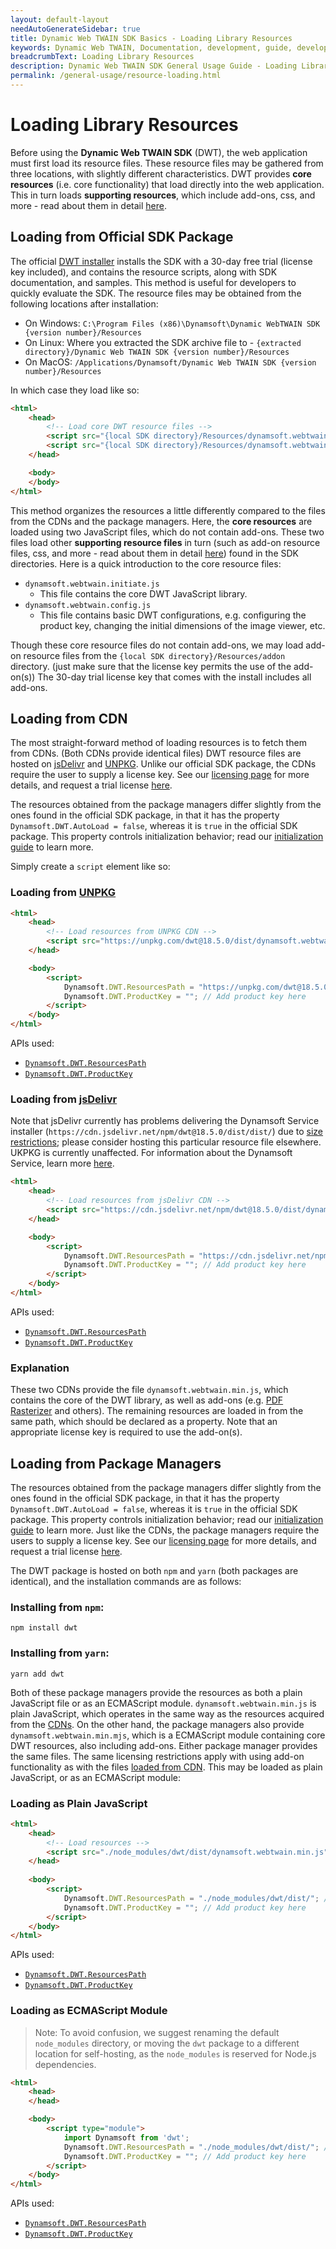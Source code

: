 ```yaml
---
layout: default-layout
needAutoGenerateSidebar: true
title: Dynamic Web TWAIN SDK Basics - Loading Library Resources
keywords: Dynamic Web TWAIN, Documentation, development, guide, development guide, basic, basic guide, initializing DWT
breadcrumbText: Loading Library Resources
description: Dynamic Web TWAIN SDK General Usage Guide - Loading Library Resources
permalink: /general-usage/resource-loading.html
---
```


# Loading Library Resources

Before using the **Dynamic Web TWAIN SDK** (DWT), the web application must first load its resource files. These resource files may be gathered from three locations, with slightly different characteristics. DWT provides **core resources** (i.e. core functionality) that load directly into the web application. This in turn loads **supporting resources**, which include add-ons, css, and more - read about them in detail [here]({{site.faq}}what-are-the-resources-files.html).

## Loading from Official SDK Package

The official [DWT installer](https://www.dynamsoft.com/web-twain/downloads) installs the SDK with a 30-day free trial (license key included), and contains the resource scripts, along with SDK documentation, and samples. This method is useful for developers to quickly evaluate the SDK. The resource files may be obtained from the following locations after installation:

- On Windows: `C:\Program Files (x86)\Dynamsoft\Dynamic WebTWAIN SDK {version number}/Resources`
- On Linux: Where you extracted the SDK archive file to - `{extracted directory}/Dynamic Web TWAIN SDK {version number}/Resources`
- On MacOS: `/Applications/Dynamsoft/Dynamic Web TWAIN SDK {version number}/Resources`

In which case they load like so:

```html
<html>
    <head>
        <!-- Load core DWT resource files -->
        <script src="{local SDK directory}/Resources/dynamsoft.webtwain.config.js"></script>
        <script src="{local SDK directory}/Resources/dynamsoft.webtwain.initiate.js"></script>
    </head>

    <body>
    </body>
</html>
```

This method organizes the resources a little differently compared to the files from the CDNs and the package managers. Here, the **core resources** are loaded using two JavaScript files, which do not contain add-ons. These two files load other **supporting resource files** in turn (such as add-on resource files, css, and more - read about them in detail [here]({{site.faq}}what-are-the-resources-files.html)) found in the SDK directories. Here is a quick introduction to the core resource files:

- `dynamsoft.webtwain.initiate.js`
  - This file contains the core DWT JavaScript library.
- `dynamsoft.webtwain.config.js`
  - This file contains basic DWT configurations, e.g. configuring the product key, changing the initial dimensions of the image viewer, etc.

Though these core resource files do not contain add-ons, we may load add-on resource files from the `{local SDK directory}/Resources/addon` directory. (just make sure that the license key permits the use of the add-on(s)) The 30-day trial license key that comes with the install includes all add-ons.

## Loading from CDN

The most straight-forward method of loading resources is to fetch them from CDNs. (Both CDNs provide identical files) DWT resource files are hosted on [jsDelivr](https://jsdelivr.com/) and [UNPKG](https://unpkg.com/). Unlike our official SDK package, the CDNs require the user to supply a license key. See our [licensing page]({{site.general-usage}}license.html) for more details, and request a trial license [here](https://www.dynamsoft.com/customer/license/trialLicense/?product=dwt).

The resources obtained from the package managers differ slightly from the ones found in the official SDK package, in that it has the property `Dynamsoft.DWT.AutoLoad = false`, whereas it is `true` in the official SDK package. This property controls initialization behavior; read our [initialization guide]({{site.extended-usage}}advanced-initialization.html) to learn more.

Simply create a `script` element like so:

### Loading from [UNPKG](https://unpkg.com/dwt@18.5.0/dist/dynamsoft.webtwain.min.js)

```html
<html>
    <head>
        <!-- Load resources from UNPKG CDN -->
        <script src="https://unpkg.com/dwt@18.5.0/dist/dynamsoft.webtwain.min.js"></script>
    </head>

    <body>
        <script>
            Dynamsoft.DWT.ResourcesPath = "https://unpkg.com/dwt@18.5.0/dist"; // Load supporting resources from here
            Dynamsoft.DWT.ProductKey = ""; // Add product key here
        </script>
    </body>
</html>
```

APIs used:

- [`Dynamsoft.DWT.ResourcesPath`]({{site.api}}Dynamsoft_WebTwainEnv.html#resourcespath)
- [`Dynamsoft.DWT.ProductKey`]({{site.api}}Dynamsoft_WebTwainEnv.html#productkey)

### Loading from [jsDelivr](https://cdn.jsdelivr.net/npm/dwt@18.5.0/dist/dynamsoft.webtwain.min.js)

Note that jsDelivr currently has problems delivering the Dynamsoft Service installer (`https://cdn.jsdelivr.net/npm/dwt@18.5.0/dist/dist/`) due to [size restrictions](https://www.jsdelivr.com/documentation#id-configuring-a-default-file-in-packagejson); please consider hosting this particular resource file elsewhere. UKPKG is currently unaffected. For information about the Dynamsoft Service, learn more [here]({{site.extended-usage}}dynamsoft-service-configuration.html).

```html
<html>
    <head>
        <!-- Load resources from jsDelivr CDN -->
        <script src="https://cdn.jsdelivr.net/npm/dwt@18.5.0/dist/dynamsoft.webtwain.min.js"></script>
    </head>

    <body>
        <script>
            Dynamsoft.DWT.ResourcesPath = "https://cdn.jsdelivr.net/npm/dwt@18.5.0/dist"; // Load supporting resources from here
            Dynamsoft.DWT.ProductKey = ""; // Add product key here
        </script>
    </body>
</html>
```

APIs used:

- [`Dynamsoft.DWT.ResourcesPath`]({{site.api}}Dynamsoft_WebTwainEnv.html#resourcespath)
- [`Dynamsoft.DWT.ProductKey`]({{site.api}}Dynamsoft_WebTwainEnv.html#productkey)

### Explanation

 These two CDNs provide the file `dynamsoft.webtwain.min.js`, which contains the core of the DWT library, as well as add-ons (e.g. [PDF Rasterizer](https://www.dynamsoft.com/web-twain/pdf-to-image-javascript/) and others). The remaining resources are loaded in from the same path, which should be declared as a property. Note that an appropriate license key is required to use the add-on(s). 

## Loading from Package Managers

The resources obtained from the package managers differ slightly from the ones found in the official SDK package, in that it has the property `Dynamsoft.DWT.AutoLoad = false`, whereas it is `true` in the official SDK package. This property controls initialization behavior; read our [initialization guide]({{site.extended-usage}}advanced-initialization.html) to learn more. Just like the CDNs, the package managers require the users to supply a license key. See our [licensing page]({{site.general-usage}}license.html) for more details, and request a trial license [here](https://www.dynamsoft.com/customer/license/trialLicense/?product=dwt).

The DWT package is hosted on both `npm` and `yarn` (both packages are identical), and the installation commands are as follows:

### Installing from `npm`:
```shell
npm install dwt
```

### Installing from `yarn`:
```shell
yarn add dwt
```

Both of these package managers provide the resources as both a plain JavaScript file or as an ECMAScript module. `dynamsoft.webtwain.min.js` is plain JavaScript, which operates in the same way as the resources acquired from the [CDNs](#loading-from-cdn). On the other hand, the package managers also provide `dynamsoft.webtwain.min.mjs`, which is a ECMAScript module containing core DWT resources, also including add-ons. Either package manager provides the same files. The same licensing restrictions apply with using add-on functionality as with the files [loaded from CDN](#loading-from-cdn). This may be loaded as plain JavaScript, or as an ECMAScript module:

### Loading as Plain JavaScript

```html
<html>
    <head>
        <!-- Load resources -->
        <script src="./node_modules/dwt/dist/dynamsoft.webtwain.min.js"></script>
    </head>
    
    <body>
        <script>
            Dynamsoft.DWT.ResourcesPath = "./node_modules/dwt/dist/"; // Load supporting resources from here
            Dynamsoft.DWT.ProductKey = ""; // Add product key here
        </script>
    </body>
</html>
```

APIs used:

- [`Dynamsoft.DWT.ResourcesPath`]({{site.api}}Dynamsoft_WebTwainEnv.html#resourcespath)
- [`Dynamsoft.DWT.ProductKey`]({{site.api}}Dynamsoft_WebTwainEnv.html#productkey)

### Loading as ECMAScript Module

> Note: To avoid confusion, we suggest renaming the default `node_modules` directory, or moving the `dwt` package to a different location for self-hosting, as the `node_modules` is reserved for Node.js dependencies.

```html
<html>
    <head>
    </head>

    <body>
        <script type="module">
            import Dynamsoft from 'dwt';
            Dynamsoft.DWT.ResourcesPath = "./node_modules/dwt/dist/"; // Load supporting resources from here
            Dynamsoft.DWT.ProductKey = ""; // Add product key here
        </script>
    </body>
</html>
```

APIs used:

- [`Dynamsoft.DWT.ResourcesPath`]({{site.api}}Dynamsoft_WebTwainEnv.html#resourcespath)
- [`Dynamsoft.DWT.ProductKey`]({{site.api}}Dynamsoft_WebTwainEnv.html#productkey)